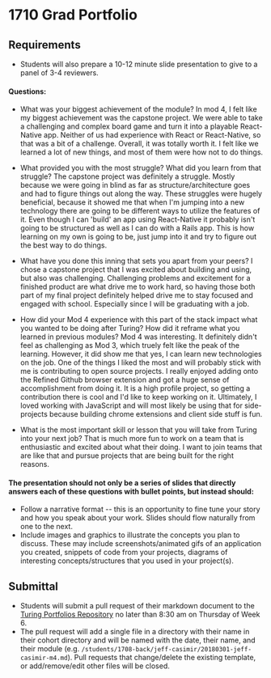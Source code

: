 # 1710 Grad Portfolio

## Requirements

* Students will also prepare a 10-12 minute slide presentation to give to a panel of 3-4 reviewers.

#### Questions:

* What was your biggest achievement of the module?
In mod 4, I felt like my biggest achievement was the capstone project. We were able to take a challenging and complex board game and turn it into a playable React-Native app. Neither of us had experience with React or React-Native, so that was a bit of a challenge. Overall, it was totally worth it. I felt like we learned a lot of new things, and most of them were how not to do things.

* What provided you with the most struggle? What did you learn from that struggle?
The capstone project was definitely a struggle. Mostly because we were going in blind as far as structure/architecture goes and had to figure things out along the way. These struggles were hugely beneficial, because it showed me that when I'm jumping into a new technology there are going to be different ways to utilize the features of it. Even though I can 'build' an app using React-Native it probably isn't going to be structured as well as I can do with a Rails app. This is how learning on my own is going to be, just jump into it and try to figure out the best way to do things.

* What have you done this inning that sets you apart from your peers?
I chose a capstone project that I was excited about building and using, but also was challenging. Challenging problems and excitement for a finished product are what drive me to work hard, so having those both part of my final project definitely helped drive me to stay focused and engaged with school. Especially since I will be graduating with a job.

* How did your Mod 4 experience with this part of the stack impact what you wanted to be doing after Turing? How did it reframe what you learned in previous modules?
Mod 4 was interesting. It definitely didn't feel as challenging as Mod 3, which truely felt like the peak of the learning. However, it did show me that yes, I can learn new technologies on the job. One of the things I liked the most and will probably stick with me is contributing to open source projects. I really enjoyed adding onto the Refined Github browser extension and got a huge sense of accomplishment from doing it. It is a high profile project, so getting a contribution there is cool and I'd like to keep working on it. Ultimately, I loved working with JavaScript and will most likely be using that for side-projects because building chrome extensions and client side stuff is fun.

* What is the most important skill or lesson that you will take from Turing into your next job?
That is much more fun to work on a team that is enthusiastic and excited about what their doing. I want to join teams that are like that and pursue projects that are being built for the right reasons.


#### The presentation should not only be a series of slides that directly answers each of these questions with bullet points, but instead should:

* Follow a narrative format -- this is an opportunity to fine tune your story and how you speak about your work. Slides should flow naturally from one to the next.
* Include images and graphics to illustrate the concepts you plan to discuss. These may include screenshots/animated gifs of an application you created, snippets of code from your projects, diagrams of interesting concepts/structures that you used in your project(s).

## Submittal

* Students will submit a pull request of their markdown document to the [Turing Portfolios Repository](https://github.com/turingschool/portfolios) no later than 8:30 am on Thursday of Week 6.
* The pull request will add a single file in a directory with their name in their cohort directory and will be named with the date, their name, and their module (e.g. `/students/1708-back/jeff-casimir/20180301-jeff-casimir-m4.md`). Pull requests that change/delete the existing template, or add/remove/edit other files will be closed.
